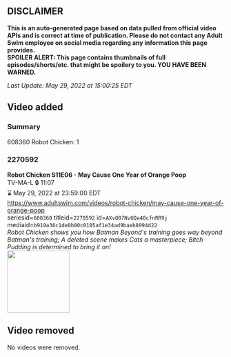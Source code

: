 ## DISCLAIMER
**This is an auto-generated page based on data pulled from official video APIs and is correct at time of publication. Please do not contact any Adult Swim employee on social media regarding any information this page provides.**  
**SPOILER ALERT: This page contains thumbnails of full episodes/shorts/etc. that might be spoilery to you. YOU HAVE BEEN WARNED.**  

_Last Update: May 29, 2022 at 15:00:25 EDT_
## Video added
### Summary
608360 Robot Chicken: 1  
### 2270592
**Robot Chicken S11E06 - May Cause One Year of Orange Poop**  
TV-MA-L 🔒 11:07  
⌛ May 29, 2022 at 23:59:00 EDT  
https://www.adultswim.com/videos/robot-chicken/may-cause-one-year-of-orange-poop  
seriesid=`608360` titleid=`2270592` id=`AXvQ07NvUQa40cfnRR9j` mediaid=`b919a36c1de0b00c0105af1e34ad9baeb8994d22`  
_Robot Chicken shows you how Batman Beyond's training goes way beyond Batman's training; A deleted scene makes Cats a masterpiece; Bitch Pudding is determined to bring it on!_  
<a href="https://media.cdn.adultswim.com/uploads/20210910/thumbnails/2_219101348463-RobotChicken_1105_MayCauseOneYearOfOrangePoop.png"><img src="https://media.cdn.adultswim.com/uploads/20210910/thumbnails/2_219101348463-RobotChicken_1105_MayCauseOneYearOfOrangePoop.png" height="144px" /></a>
## Video removed
No videos were removed.  
